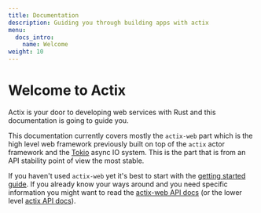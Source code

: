```yaml
---
title: Documentation
description: Guiding you through building apps with actix
menu:
  docs_intro:
    name: Welcome
weight: 10
---
```


# Welcome to Actix

Actix is your door to developing web services with Rust and this documentation
is going to guide you.

This documentation currently covers mostly the `actix-web` part which is the high level
web framework previously built on top of the `actix` actor framework and the [Tokio][tokio]
async IO system.  This is the part that is from an API stability point of view the most stable.

If you haven't used `actix-web` yet it's best to start with the [getting started
guide][gettingstarted].  If you already know your ways around and you need
specific information you might want to read the [actix-web API docs][actixwebdocs]
(or the lower level [actix API docs][actixdocs]).

[gettingstarted]: ./getting-started
[actixwebdocs]: https://docs.rs/actix-web
[actixdocs]: https://docs.rs/actix
[tokio]: https://tokio.rs
